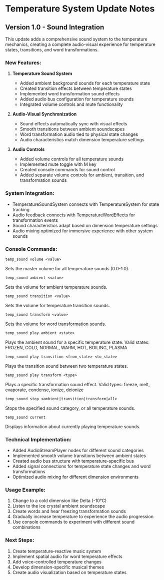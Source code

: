 # Temperature System Update Notes

## Version 1.0 - Sound Integration

This update adds a comprehensive sound system to the temperature mechanics, creating a complete audio-visual experience for temperature states, transitions, and word transformations.

### New Features:

1. **Temperature Sound System**
   - Added ambient background sounds for each temperature state
   - Created transition effects between temperature states
   - Implemented word transformation sound effects
   - Added audio bus configuration for temperature sounds
   - Integrated volume controls and mute functionality

2. **Audio-Visual Synchronization**
   - Sound effects automatically sync with visual effects
   - Smooth transitions between ambient soundscapes
   - Word transformation audio tied to physical state changes
   - Audio characteristics match dimension temperature settings

3. **Audio Controls**
   - Added volume controls for all temperature sounds
   - Implemented mute toggle with M key
   - Created console commands for sound control
   - Added separate volume controls for ambient, transition, and transformation sounds

### System Integration:

- TemperatureSoundSystem connects with TemperatureSystem for state tracking
- Audio feedback connects with TemperatureWordEffects for transformation events
- Sound characteristics adapt based on dimension temperature settings
- Audio mixing optimized for immersive experience with other system sounds

### Console Commands:

```
temp_sound volume <value>
```
Sets the master volume for all temperature sounds (0.0-1.0).

```
temp_sound ambient <value>
```
Sets the volume for ambient temperature sounds.

```
temp_sound transition <value>
```
Sets the volume for temperature transition sounds.

```
temp_sound transform <value>
```
Sets the volume for word transformation sounds.

```
temp_sound play ambient <state>
```
Plays the ambient sound for a specific temperature state. 
Valid states: FROZEN, COLD, NORMAL, WARM, HOT, BOILING, PLASMA

```
temp_sound play transition <from_state> <to_state>
```
Plays the transition sound between two temperature states.

```
temp_sound play transform <type>
```
Plays a specific transformation sound effect.
Valid types: freeze, melt, evaporate, condense, ionize, deionize

```
temp_sound stop <ambient|transition|transform|all>
```
Stops the specified sound category, or all temperature sounds.

```
temp_sound current
```
Displays information about currently playing temperature sounds.

### Technical Implementation:

- Added AudioStreamPlayer nodes for different sound categories
- Implemented smooth volume transitions between ambient states
- Created audio bus structure with temperature-specific bus
- Added signal connections for temperature state changes and word transformations
- Optimized audio mixing for different dimension environments

### Usage Example:

1. Change to a cold dimension like Delta (-10°C)
2. Listen to the ice crystal ambient soundscape
3. Create words and hear freezing transformation sounds
4. Gradually increase temperature to experience the audio progression
5. Use console commands to experiment with different sound combinations

### Next Steps:

1. Create temperature-reactive music system
2. Implement spatial audio for word temperature effects
3. Add voice-controlled temperature changes
4. Develop dimension-specific musical themes
5. Create audio visualization based on temperature states